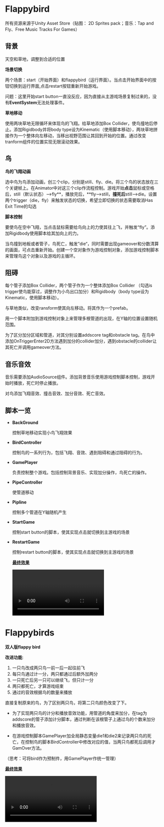 # Flappybird

所有资源来源于Unity Asset Store（贴图： 2D Sprites pack；音乐：Tap and Fly、Free Music Tracks For Games）

## **背景**

天空和草地，调整到合适的位置

**场景切换**

两个场景：start（开始界面）和flappybird（运行界面）。当点击开始界面中的按钮切换到运行界面,点击restart按钮重新开始游戏。

问题：这里开始start button一直没反应，因为直接从主游戏场景复制过来的，没有**EventSystem**无法处理事件。

**草地移动**

使用两块草地无限循环来体现鸟的飞翔。给草地添加Box Collider，使鸟撞地后停止。添加Rigidbody并将body type设为Kinematic（使用脚本移动），两块草地拼接作为一个整体向左移动，当移出视野范围让其回到开始的位置。通过改变tranform组件的位置实现无限滚动效果。

## 鸟

**鸟的飞翔动画**

选中鸟为鸟添加动画，创三个clip，分别是still、fly、die。将三个鸟的状态放在三个关键帧上。在Animator中对这三个clip作流程控制。游戏开始**点击**鼠标或空格后，still（默认状态）—>fly**，播放完后，**fly—>still，**撞死后**still—>die。设置两个trigger（die，fly）来触发状态的切换，希望立即切换的状态需要取消Has Exit Time的勾选

**脚本控制**

要使鸟在空中飞翔，当点击鼠标需要给鸟向上的力使其往上飞，并触发“fly”。添加Rigidbody使用脚本给其加向上的力。

当鸟撞到地板或者管子，鸟死亡，触发”die“，同时需要出现gameover和分数清算的画面，可点击重新开始。创建一个空对象作为游戏控制对象，添加游戏控制脚本来管理鸟这个对象以及游戏的主循环。

## **阻碍**

每个管子添加Box Collider，两个管子作为一个整体添加Box Collider （勾选is trigger使鸟能穿过，调整作为小鸟出口加分）和Rigidbody（body type设为Kinematic，使用脚本移动）。

与草地类似，改变ransform使其向左移动。将其作为一个prefab。

用一个脚本附加到游戏控制对象上来管理多根管道的出现，在Y轴的位置设置随机范围。

为了区分加分区域和管道，对其分别设置addscore tag和obstacle tag。在鸟中添加OnTriggerEnter2D方法遇到加分的collider加分，遇到obstacle的collider让其死亡并调用gameover方法。

## 音乐音效

音乐需要添加AudioSource组件。添加背景音乐使用游戏控制脚本控制，游戏开始时播放，死亡时停止播放。

对鸟添加飞翔音效、撞击音效、加分音效、死亡音效。

## 脚本一览

- **BackGround**

  控制草地移动实现小鸟飞翔效果

- **BirdController**

  控制鸟的一系列行为，包括飞翔、音效、遇到阻碍和通过阻碍的行为。

- **GamePlayer**

  负责控制整个游戏。包括控制背景音乐、实现加分操作，鸟死亡的操作。

- **PipeController**

  使管道移动

- **Pipline**

  控制多个管道在Y轴随机产生

- **StartGame**

  控制start button的脚本，使其实现点击就切换到主游戏的场景

- **RestartGame**

  控制restart button的脚本，使其实现点击就切换到主游戏的场景

  **[最终效果](./media/single.mp4)**

  <video src="./media/single.mp4"></video>

# Flappybirds

**双人版flappy bird** 

**改进功能**:

1. 一只鸟改成两只鸟一前一后一起往前飞
2. 每只鸟通过计一分，两只都通过后额外加两分
3. 一只死亡后另一只可以继续飞，但只计一分
4. 两只都死亡，才算游戏结束
5. 通过的音效根据鸟的数量来播放

直接复制原来的鸟，为了区别两只鸟，将第二只鸟颜色改变了下。

- 为了实现两只鸟的计分和播放音效功能，用管道的角度来加分，在tag为addscore的管子添加计分脚本，通过判断在该根管子上通过鸟的个数来加分和播放音效。

- 在游戏控制脚本GamePlayer加全局静态变量die1和die2来记录两只鸟的死亡，在控制鸟的脚本BirdController中修改对应的值，当两只鸟都死后调用才GamOver方法。

（思考：可将bird作为预制件，用GamePlayer作统一管理）

  **[最终效果](./media/double.mp4)**

<video src="./media/double.mp4"></video>